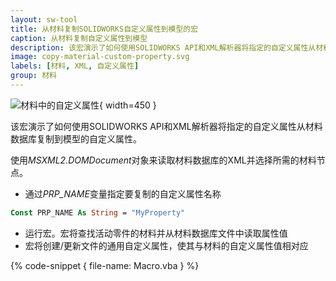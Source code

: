 ```yaml
---
layout: sw-tool
title: 从材料复制SOLIDWORKS自定义属性到模型的宏
caption: 从材料复制自定义属性到模型
description: 该宏演示了如何使用SOLIDWORKS API和XML解析器将指定的自定义属性从材料数据库复制到模型的自定义属性
image: copy-material-custom-property.svg
labels: [材料, XML, 自定义属性]
group: 材料
---
```

![材料中的自定义属性](material-custom-property.png){ width=450 }

该宏演示了如何使用SOLIDWORKS API和XML解析器将指定的自定义属性从材料数据库复制到模型的自定义属性。

使用*MSXML2.DOMDocument*对象来读取材料数据库的XML并选择所需的材料节点。

* 通过*PRP_NAME*变量指定要复制的自定义属性名称

~~~ vb
Const PRP_NAME As String = "MyProperty"
~~~

* 运行宏。宏将查找活动零件的材料并从材料数据库文件中读取属性值
* 宏将创建/更新文件的通用自定义属性，使其与材料的自定义属性值相对应

{% code-snippet { file-name: Macro.vba } %}